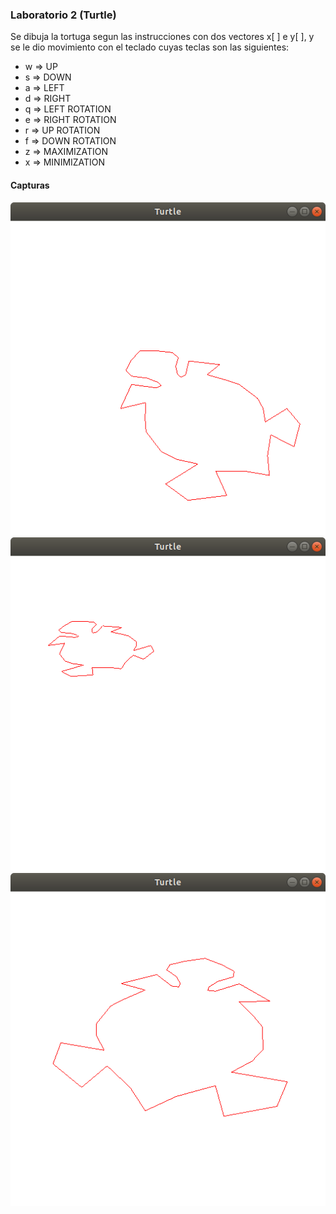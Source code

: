 ### Laboratorio 2 (Turtle)

Se dibuja la tortuga segun las instrucciones con dos vectores x[ ] e y[ ], y se le dio movimiento con el teclado cuyas teclas son las siguientes:
* w => UP
* s => DOWN
* a => LEFT
* d => RIGHT
* q => LEFT ROTATION
* e => RIGHT ROTATION
* r => UP ROTATION
* f => DOWN ROTATION
* z => MAXIMIZATION
* x => MINIMIZATION

#### Capturas

![screenshot](imgs/img1.png)
![screenshot](imgs/img2.png)
![screenshot](imgs/img3.png)
